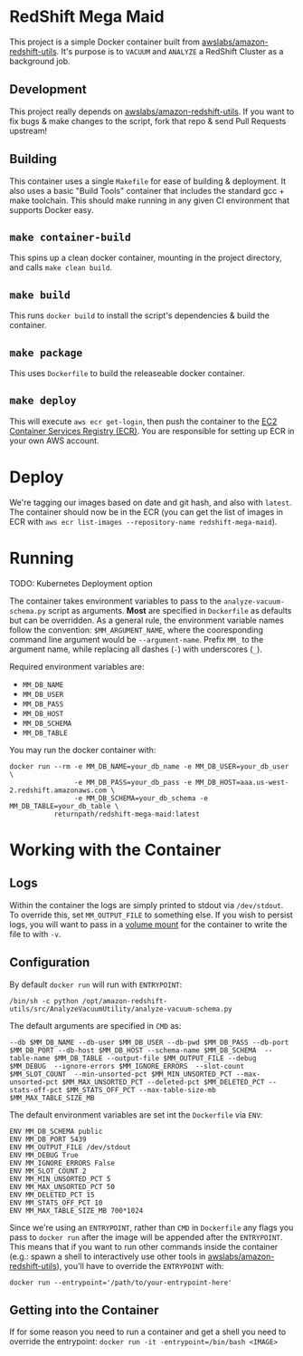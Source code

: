 RedShift Mega Maid
==================

This project is a simple Docker container built from [awslabs/amazon-redshift-utils][1].  It's purpose is to `VACUUM` and `ANALYZE` a RedShift Cluster as a background job.

## Development

This project really depends on [awslabs/amazon-redshift-utils][1].  If you want to fix bugs & make changes to the script, fork that repo & send Pull Requests upstream!

## Building

This container uses a single `Makefile` for ease of building & deployment.  It also uses a basic "Build Tools" container that includes the standard gcc + make toolchain.  This should make running in any given CI environment that supports Docker easy.

## `make container-build`

This spins up a clean docker container, mounting in the project directory, and calls `make clean build`.

## `make build`

This runs `docker build` to install the script's dependencies & build the container.

## `make package`

This uses `Dockerfile` to build the releaseable docker container.

## `make deploy`

This will execute `aws ecr get-login`, then push the container to the [EC2 Container Services Registry (ECR)](https://console.aws.amazon.com/ecs/home?region=us-east-1#/repositories).  You are responsible for setting up ECR in your own AWS account.

# Deploy

We're tagging our images based on date and git hash, and also with `latest`.  The container should now be in the ECR (you can get the list of images in ECR with `aws ecr list-images --repository-name redshift-mega-maid`).

# Running

TODO: Kubernetes Deployment option

The container takes environment variables to pass to the `analyze-vacuum-schema.py` script as arguments.  **Most** are specified in `Dockerfile` as defaults but can be overridden.  As a general rule, the environment variable names follow the convention: `$MM_ARGUMENT_NAME`, where the cooresponding command line argument would be `--argument-name`.  Prefix `MM_` to the argument name, while replacing all dashes (`-`) with underscores (`_`).

Required environment variables are:

 - `MM_DB_NAME`
 - `MM_DB_USER`
 - `MM_DB_PASS`
 - `MM_DB_HOST`
 - `MM_DB_SCHEMA`
 - `MM_DB_TABLE`

You may run the docker container with:

    docker run --rm -e MM_DB_NAME=your_db_name -e MM_DB_USER=your_db_user \
                    -e MM_DB_PASS=your_db_pass -e MM_DB_HOST=aaa.us-west-2.redshift.amazonaws.com \
                    -e MM_DB_SCHEMA=your_db_schema -e MM_DB_TABLE=your_db_table \
               returnpath/redshift-mega-maid:latest

# Working with the Container

## Logs

Within the container the logs are simply printed to stdout via `/dev/stdout`.  To override this, set `MM_OUTPUT_FILE` to something else.  If you wish to persist logs, you will want to pass in a [volume mount][2] for the container to write the file to with `-v`.

## Configuration

By default `docker run` will run with `ENTRYPOINT`: 

    /bin/sh -c python /opt/amazon-redshift-utils/src/AnalyzeVacuumUtility/analyze-vacuum-schema.py

The default arguments are specified in `CMD` as:

    --db $MM_DB_NAME --db-user $MM_DB_USER --db-pwd $MM_DB_PASS --db-port $MM_DB_PORT --db-host $MM_DB_HOST --schema-name $MM_DB_SCHEMA  --table-name $MM_DB_TABLE --output-file $MM_OUTPUT_FILE --debug $MM_DEBUG  --ignore-errors $MM_IGNORE_ERRORS  --slot-count $MM_SLOT_COUNT  --min-unsorted-pct $MM_MIN_UNSORTED_PCT --max-unsorted-pct $MM_MAX_UNSORTED_PCT --deleted-pct $MM_DELETED_PCT --stats-off-pct $MM_STATS_OFF_PCT --max-table-size-mb $MM_MAX_TABLE_SIZE_MB

The default environment variables are set int the `Dockerfile` via `ENV`:

    ENV MM_DB_SCHEMA public
    ENV MM_DB_PORT 5439
    ENV MM_OUTPUT_FILE /dev/stdout
    ENV MM_DEBUG True
    ENV MM_IGNORE_ERRORS False
    ENV MM_SLOT_COUNT 2
    ENV MM_MIN_UNSORTED_PCT 5
    ENV MM_MAX_UNSORTED_PCT 50
    ENV MM_DELETED_PCT 15
    ENV MM_STATS_OFF_PCT 10
    ENV MM_MAX_TABLE_SIZE_MB 700*1024


Since we're using an `ENTRYPOINT`, rather than `CMD` in `Dockerfile` any flags you pass to `docker run` after the image will be appended after the `ENTRYPOINT`. This means that if you want to run other commands inside the container (e.g.: spawn a shell to interactively use other tools in [awslabs/amazon-redshift-utils][1]), you'll have to override the `ENTRYPOINT` with:

    docker run --entrypoint='/path/to/your-entrypoint-here'

## Getting into the Container

If for some reason you need to run a container and get a shell you need to override the entrypoint: `docker run -it -entrypoint=/bin/bash <IMAGE>`


[1]: https://github.com/awslabs/amazon-redshift-utils.git
[2]: https://docs.docker.com/engine/userguide/containers/dockervolumes/
